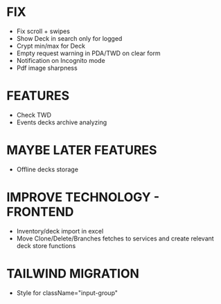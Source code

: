 # FIX
- Fix scroll + swipes
- Show Deck in search only for logged
- Crypt min/max for Deck
- Empty request warning in PDA/TWD on clear form
- Notification on Incognito mode
- Pdf image sharpness

# FEATURES
- Check TWD
- Events decks archive analyzing

# MAYBE LATER FEATURES
- Offline decks storage

# IMPROVE TECHNOLOGY - FRONTEND
- Inventory/deck import in excel
- Move Clone/Delete/Branches fetches to services and create relevant deck store functions

# TAILWIND MIGRATION
- Style for className="input-group"
